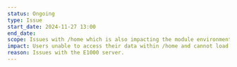 ```yaml
---
status: Ongoing
type: Issue
start_date: 2024-11-27 13:00
end_date: 
scope: Issues with /home which is also impacting the module environment
impact: Users unable to access their data within /home and cannot load module environment. 
reason: Issues with the E1000 server.
---
```


